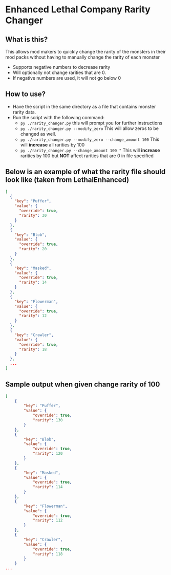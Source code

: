 # Enhanced Lethal Company Rarity Changer

## What is this?
This allows mod makers to quickly change the rarity of the monsters in their mod packs without having to manually change the rarity of each monster

- Supports negative numbers to decrease rarity
- Will optionally not change rarities that are 0.
- If negative numbers are used, it will not go below 0

## How to use?

- Have the script in the same directory as a file that contains monster rarity data.
- Run the script with the following command:
  - `py ./rarity_changer.py` this will prompt you for further instructions
  - `py ./rarity_changer.py --modify_zero` This will allow zeros to be changed as well.
  - `py ./rarity_changer.py --modify_zero --change_amount 100` This will **increase** all rarities by 100
  - `py ./rarity_changer.py --change_amount 100 "` This will **increase** rarities by 100 but **NOT** affect rarities that are 0 in file specified

## Below is an example of  what the rarity file should look like (taken from LethalEnhanced)
```json
[
  {
    "key": "Puffer",
    "value": {
      "override": true,
      "rarity": 30
    }
  },
  {
    "key": "Blob",
    "value": {
      "override": true,
      "rarity": 20
    }
  },
  {
    "key": "Masked",
    "value": {
      "override": true,
      "rarity": 14
    }
  },
  {
    "key": "Flowerman",
    "value": {
      "override": true,
      "rarity": 12
    }
  },
  {
    "key": "Crawler",
    "value": {
      "override": true,
      "rarity": 18
    }
  },
  ...
]

```

## Sample output when given change rarity of 100

```json
[
    {
        "key": "Puffer",
        "value": {
            "override": true,
            "rarity": 130
        }
    },
    {
        "key": "Blob",
        "value": {
            "override": true,
            "rarity": 120
        }
    },
    {
        "key": "Masked",
        "value": {
            "override": true,
            "rarity": 114
        }
    },
    {
        "key": "Flowerman",
        "value": {
            "override": true,
            "rarity": 112
        }
    },
    {
        "key": "Crawler",
        "value": {
            "override": true,
            "rarity": 118
        }
    }
...
```